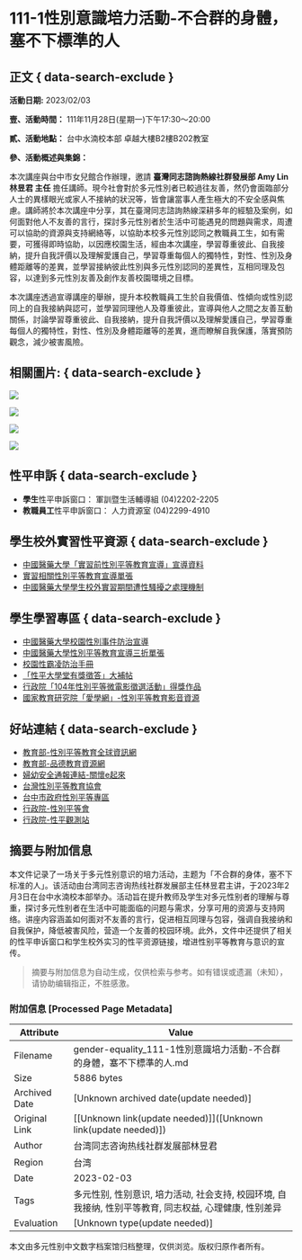 # 111-1性別意識培力活動-不合群的身體，塞不下標準的人

## 正文 { data-search-exclude }


**活動日期:** 2023/02/03

**壹、活動時間：** 111年11月28日(星期一)下午17:30～20:00

**貳、活動地點：** 台中水湳校本部 卓越大樓B2樓B202教室

**參、活動概述與集錦：**

本次講座與台中市女兒館合作辦理，邀請 **臺灣同志諮詢熱線社群發展部 Amy Lin 林昱君 主任** 擔任講師。現今社會對於多元性別者已較過往友善，然仍會面臨部分人士的異樣眼光或家人不接納的狀況等，皆會讓當事人產生極大的不安全感與焦慮。講師將於本次講座中分享，其在臺灣同志諮詢熱線深耕多年的經驗及案例，如何面對他人不友善的言行，探討多元性別者於生活中可能遇見的問題與需求，周遭可以協助的資源與支持網絡等，以協助本校多元性別認同之教職員工生，如有需要，可獲得即時協助，以因應校園生活，經由本次講座，學習尊重彼此、自我接納，提升自我評價以及理解愛護自己，學習尊重每個人的獨特性，對性、性別及身體距離等的差異，並學習接納彼此性別與多元性別認同的差異性，互相同理及包容，以達到多元性別友善及創作友善校園環境之目標。

本次講座透過宣導講座的舉辦，提升本校教職員工生於自我價值、性傾向或性別認同上的自我接納與認可，並學習同理他人及尊重彼此，宣導與他人之間之友善互動關係，討論學習尊重彼此、自我接納，提升自我評價以及理解愛護自己，學習尊重每個人的獨特性，對性、性別及身體距離等的差異，進而瞭解自我保護，落實預防觀念，減少被害風險。

## 相關圖片: { data-search-exclude }

[![](https://gender-equality.cmu.edu.tw/sites/default/files/styles/large/public/LINE_ALBUM_111.11.28%E6%80%A7%E5%B9%B3%E8%AC%9B%E5%BA%A7-%E5%A5%B3%E5%85%92%E9%A4%A8_221130_8.jpg?itok=nii_YEkX)](https://gender-equality.cmu.edu.tw/sites/default/files/LINE_ALBUM_111.11.28%E6%80%A7%E5%B9%B3%E8%AC%9B%E5%BA%A7-%E5%A5%B3%E5%85%92%E9%A4%A8_221130_8.jpg)

[![](https://gender-equality.cmu.edu.tw/sites/default/files/styles/large/public/LINE_ALBUM_111.11.28%E6%80%A7%E5%B9%B3%E8%AC%9B%E5%BA%A7-%E5%A5%B3%E5%85%92%E9%A4%A8_221130_7.jpg?itok=zXoyGaso)](https://gender-equality.cmu.edu.tw/sites/default/files/styles/large/public/LINE_ALBUM_111.11.28%E6%80%A7%E5%B9%B3%E8%AC%9B%E5%BA%A7-%E5%A5%B3%E5%85%92%E9%A4%A8_221130_7.jpg)

[![](https://gender-equality.cmu.edu.tw/sites/default/files/styles/large/public/LINE_ALBUM_111.11.28%E6%80%A7%E5%B9%B3%E8%AC%9B%E5%BA%A7-%E5%A5%B3%E5%85%92%E9%A4%A8_221130_12.jpg?itok=SZtS1QYK)](https://gender-equality.cmu.edu.tw/sites/default/files/styles/large/public/LINE_ALBUM_111.11.28%E6%80%A7%E5%B9%B3%E8%AC%9B%E5%BA%A7-%E5%A5%B3%E5%85%92%E9%A4%A8_221130_12.jpg)

[![](https://gender-equality.cmu.edu.tw/sites/default/files/styles/large/public/LINE_ALBUM_1111128%E6%80%A7%E5%B9%B3%E8%AC%9B%E5%BA%A7_221130_9.jpg?itok=LtbCnHgk)](https://gender-equality.cmu.edu.tw/sites/default/files/styles/large/public/LINE_ALBUM_1111128%E6%80%A7%E5%B9%B3%E8%AC%9B%E5%BA%A7_221130_9.jpg)

## 性平申訴 { data-search-exclude }

- **學生**性平申訴窗口： 軍訓暨生活輔導組 (04)2202-2205   
- **教職員工**性平申訴窗口： 人力資源室 (04)2299-4910

## 學生校外實習性平資源 { data-search-exclude }

- [中國醫藥大學「實習前性別平等教育宣導」宣導資料](https://drive.google.com/drive/folders/1SpNUeS4_owCzbKxhg6lnPlhcaKi4uiMV?usp=sharing)
- [實習相關性別平等教育宣導單張](/sites/default/files/%E5%AF%A6%E7%BF%92%E5%89%8D%E6%80%A7%E9%A8%B7%E6%93%BE%E9%98%B2%E6%B2%BB%E5%AE%A3%E5%B0%8E%E6%95%99%E8%82%B2-%E5%96%AE%E5%BC%B5%EF%BC%88%E5%8F%AF%E6%94%BE%E5%9C%A8%E5%AF%A6%E7%BF%92%E6%89%8B%E5%86%8A%E6%88%96%E6%B5%B7%E5%A0%B1%EF%BC%89.pdf)
- [中國醫藥大學學生校外實習期間遭性騷擾之處理機制](/sites/default/files/%E4%B8%AD%E5%9C%8B%E9%86%AB%E8%97%A5%E5%A4%A7%E5%AD%B8%20%E5%AD%B8%E7%94%9F%E6%A0%A1%E5%A4%96%E5%AF%A6%E7%BF%92%E6%9C%9F%E9%96%93%E9%81%AD%E6%80%A7%E9%A8%B7%E6%93%BE%E4%B9%8B%E8%99%95%EF%A7%A4%E6%A9%9F%E5%88%B6.pdf)

## 學生學習專區 { data-search-exclude }

- [中國醫藥大學校園性別事件防治宣導](https://drive.google.com/file/d/1-oSZtlNaadXbM5IwuNGsqBZktnF1_RhE/view?usp=drive_link)
- [中國醫藥大學性別平等教育宣導三折單張](/sites/default/files/113%E5%AD%B8%E5%B9%B4%E5%BA%A6%E6%80%A7%E5%B9%B3%E5%AE%A3%E5%B0%8E%E5%96%AE%E5%BC%B5%20%28A4%20%28%E6%A9%AB%E5%BC%8F%29%29%20%281%29.pdf)
- [校園性霸凌防治手冊](http://gender-equality.cmu.edu.tw/sites/default/files/%E6%80%A7%E5%88%A5%E9%9B%B6%E9%9C%B8%E5%87%8C-%E6%A0%A1%E5%9C%92%E6%80%A7%E9%9C%B8%E5%87%8C%E9%98%B2%E6%B2%BB%E6%89%8B%E5%86%8A.pdf)
- [「性平大學堂有獎徵答」大補帖](http://gender-equality.cmu.edu.tw/sites/default/files/%E3%80%8C%E6%80%A7%E5%B9%B3%E5%A4%A7%E5%AD%B8%E5%A0%82%E6%9C%89%E7%8D%8E%E5%BE%B5%E7%AD%94%E3%80%8D%E5%A4%A7%E8%A3%9C%E5%B8%96.pdf)
- [行政院「104年性別平等微電影徵選活動」得獎作品](http://www.gec.ey.gov.tw/News_Content.aspx?n=4F80950EF52341B3&s=95A2A2FC4D963C33)
- [國家教育研究院「愛學網」-性別平等教育影音資源](https://stv.moe.edu.tw/co_stv.php?cat=106693&c=106700)

## 好站連結 { data-search-exclude }

- [教育部-性別平等教育全球資訊網](https://www.gender.edu.tw/web/index.php/home/index)
- [教育部-品德教育資源網](http://ce.naer.edu.tw/)
- [婦幼安全通報連結-關懷e起來](http://ecare.mohw.gov.tw/)
- [台灣性別平等教育協會](https://www.tgeea.org.tw/)
- [台中市政府性別平等專區](https://ge.taichung.gov.tw/home.aspx)
- [行政院-性別平等會](https://www.gec.ey.gov.tw/Default.aspx)
- [行政院-性平觀測站](http://geo.ey.gov.tw/)
<!-- tcd_original_link https://gender-equality.cmu.edu.tw/zh-hant/node/290 -->


## 摘要与附加信息

<!-- tcd_abstract -->
本文件记录了一场关于多元性别意识的培力活动，主题为「不合群的身体，塞不下标准的人」。该活动由台湾同志咨询热线社群发展部主任林昱君主讲，于2023年2月3日在台中水湳校本部举办。活动旨在提升教师及学生对多元性别者的理解与尊重，探讨多元性别者在生活中可能面临的问题与需求，分享可用的资源与支持网络。讲座内容涵盖如何面对不友善的言行，促进相互同理与包容，强调自我接纳和自我保护，降低被害风险，营造一个友善的校园环境。此外，文件中还提供了相关的性平申诉窗口和学生校外实习的性平资源链接，增进性别平等教育与意识的宣传。
<!-- tcd_abstract_end -->

> 摘要与附加信息为自动生成，仅供检索与参考。如有错误或遗漏（未知），请协助编辑指正，不胜感激。

### 附加信息 [Processed Page Metadata]

| Attribute       | Value                                  |
|-----------------|----------------------------------------|
| Filename        | gender-equality_111-1性別意識培力活動-不合群的身體，塞不下標準的人.md                             |
| Size            | 5886 bytes                           |
| Archived Date   | [Unknown archived date(update needed)]                             |
| Original Link   | [[Unknown link(update needed)]]([Unknown link(update needed)])                       |
| Author          | 台湾同志咨询热线社群发展部林昱君                               |
| Region          | 台湾                               |
| Date            | 2023-02-03                                 |
| Tags            | 多元性别, 性别意识, 培力活动, 社会支持, 校园环境, 自我接纳, 性别平等教育, 同志权益, 心理健康, 性别差异                                 |
| Evaluation            | [Unknown type(update needed)]                                 |
<!-- tcd_table_end -->

本文由多元性别中文数字档案馆归档整理，仅供浏览。版权归原作者所有。
